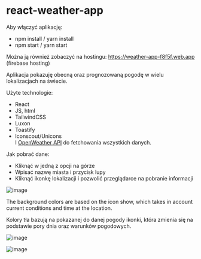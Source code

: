 # react-weather-app

Aby włączyć aplikację:

- npm install / yarn install
- npm start / yarn start

Można ją również zobaczyć na hostingu: https://weather-app-f8f5f.web.app (firebase hosting)

Aplikacja pokazuję obecną oraz prognozowaną pogodę w wielu lokalizacjach na świecie.

Użyte technologie:

- React
- JS, html
- TailwindCSS
- Luxon
- Toastify
- Iconscout/Unicons  
  I [OpenWeather API](https://openweathermap.org) do fetchowania wszystkich danych.

Jak pobrać dane:

- Kliknąć w jedną z opcji na górze
- Wpisać nazwę miasta i przycisk lupy
- Kliknąć ikonkę lokalizacji i pozwolić przeglądarce na pobranie informacji

![image](https://user-images.githubusercontent.com/92587389/176001333-03870c84-1820-4384-8826-218efdfbe41d.png)

The background colors are based on the icon show, which takes in account current conditions and time at the location.

Kolory tła bazują na pokazanej do danej pogody ikonki, która zmienia się na podstawie pory dnia oraz warunków pogodowych.

![image](https://user-images.githubusercontent.com/92587389/176001456-a94ec6bb-4e9a-489a-8dda-9104e406731d.png)

![image](https://user-images.githubusercontent.com/92587389/176001504-f26478e2-e8e1-4fdd-a52d-9eba8fee018a.png)
